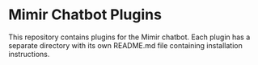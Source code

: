 # Mimir Chatbot Plugins
This repository contains plugins for the Mimir chatbot. Each plugin has a separate directory with its own README.md file containing installation instructions.